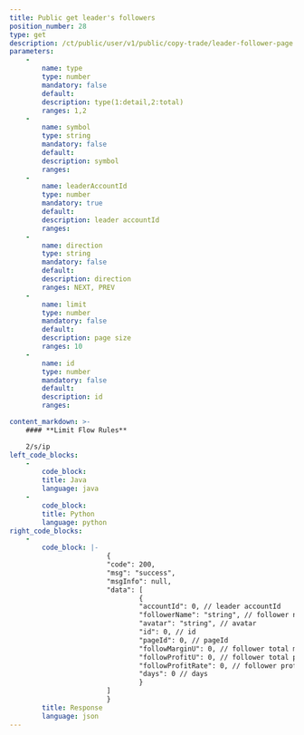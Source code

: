 ```yaml
---
title: Public get leader's followers
position_number: 28
type: get
description: /ct/public/user/v1/public/copy-trade/leader-follower-page
parameters:
    -
        name: type
        type: number
        mandatory: false
        default:
        description: type(1:detail,2:total)
        ranges: 1,2
    -
        name: symbol
        type: string
        mandatory: false
        default:
        description: symbol
        ranges:
    -
        name: leaderAccountId
        type: number
        mandatory: true
        default:
        description: leader accountId
        ranges:
    -
        name: direction
        type: string
        mandatory: false
        default:
        description: direction
        ranges: NEXT, PREV
    -
        name: limit
        type: number
        mandatory: false
        default:
        description: page size
        ranges: 10
    -
        name: id
        type: number
        mandatory: false
        default:
        description: id
        ranges:

content_markdown: >-
    #### **Limit Flow Rules**

    2/s/ip
left_code_blocks:
    -
        code_block:
        title: Java
        language: java
    -
        code_block:
        title: Python
        language: python
right_code_blocks:
    -
        code_block: |-
                        {
                        "code": 200,
                        "msg": "success",
                        "msgInfo": null,
                        "data": [
                                {
                                "accountId": 0, // leader accountId
                                "followerName": "string", // follower nickname
                                "avatar": "string", // avatar
                                "id": 0, // id
                                "pageId": 0, // pageId
                                "followMarginU": 0, // follower total margin
                                "followProfitU": 0, // follower total profit
                                "followProfitRate": 0, // follower profit rate
                                "days": 0 // days
                                }
                        ]
                        }
        title: Response
        language: json
---
```

